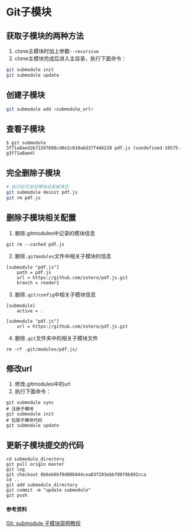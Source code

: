 # Git子模块

## 获取子模块的两种方法

1. clone主模块时加上参数`--recursive`
2. clone主模块完成后进入主目录，执行下面命令：
```bash
git submodule init
git submodule update
```

## 创建子模块

```bash
git submodule add <submodule_url>
```

## 查看子模块

```
$ git submodule 
3f71a8aed2b72207688cd0e2c010a6d37f446220 pdf.js (vundefined-10575-g3f71a8aed)
```

## 完全删除子模块

```bash
# 执行后可发现模块目录被清空
git submodule deinit pdf.js
git rm pdf.js
```

## 删除子模块相关配置

1. 删除.gitmodules中记录的模块信息

```
git rm --cached pdf.js
```

2. 删除`.gitmodules`文件中相关子模块的信息

```
[submodule "pdf.js"]
	path = pdf.js
	url = https://github.com/zotero/pdf.js.git
	branch = reader1
```

3. 删除`.git/config`中相关子模块信息

```
[submodule]
	active = .

[submodule "pdf.js"]
	url = https://github.com/zotero/pdf.js.git
```

4. 删除`.git`文件夹中的相关子模块文件

```
rm -rf .git/modules/pdf.js/
```

## 修改url

1. 修改.gitmodules中的url
2. 执行下面命令：

```
git submodule sync
# 注册子模块
git submodule init
# 拉取子模块代码
git submodule update
```

## 更新子模块提交的代码

```
cd submodule_directory
git pull origin master
git log
git checkout 8b6eb6bf0d00b844cea03f283ebbf08f8b892cca
cd ..
git add submodule_directory
git commit -m "update submodule"
git push
```

#### 参考资料

[Git: submodule 子模块简明教程](https://zhuanlan.zhihu.com/p/404615843)
